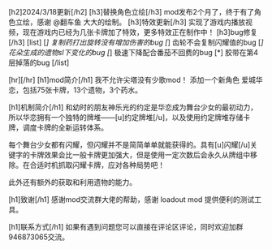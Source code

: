 [h2]2024/3/18更新[/h2]
[h3]替换角色立绘[/h3]
mod发布2个月了，终于有了角色立绘，感谢 @翻车鱼 大大的绘制。
[h3]特效更新[/h3]
实现了游戏内播放视频，现在游戏内已经为几张卡牌加了特效，更多特效正在制作中！
[h3]bug修复[/h3]
[list]
[*] 复制药打出旋转没有增加伤害的bug
[*] 齿轮不会复制闪耀值的bug
[*] 花朵生成的遗物sl下变化的bug
[*] 极速下降配合番茄不回费的bug
[*] 胶带在第4层掉落的bug
[/list]

[hr][/hr]
[h1]mod简介[/h1]
我不允许尖塔没有少歌mod！
添加一个新角色 爱城华恋，包括75张卡牌，13个遗物，3个药水。

[h1]机制简介[/h1]
和幼时的朋友神乐光的约定是华恋成为舞台少女的最初动力，所以华恋拥有一个独特的牌堆——[u]约定牌堆[/u]，以及使用约定牌堆存储卡牌，调度卡牌的全新运转体系。

每个舞台少女都有闪耀，但闪耀并不是简简单单就能获得的。具有[u]闪耀[/u]关键字的卡牌效果会比一般卡牌更加强大，但是使用一定次数后会永久从牌组中移除。在合适时机抓取闪耀卡牌，应对各种局势吧！

此外还有额外的获取和利用遗物的能力。

[h1]致谢[/h1]
感谢mod交流群大佬的帮助，感谢 loadout mod 提供便利的测试工具。

[h1]联系方式[/h1]
如果有遇到问题您可以直接在评论区评论，同时欢迎加群946873065交流。